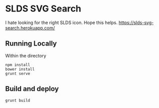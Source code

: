 # SLDS SVG Search
I hate looking for the right SLDS icon. Hope this helps.
https://slds-svg-search.herokuapp.com/

## Running Locally
Within the directory
```
npm install
bower install
grunt serve
```

## Build and deploy
```
grunt build
```
